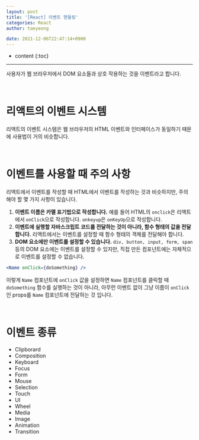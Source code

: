 ```yaml
---
layout: post
title: '[React] 이벤트 핸들링'
categories: React
author: taeyeong

date: 2021-12-06T22:47:14+0900
---
```

* content
{:toc}


---

사용자가 웹 브라우저에서 DOM 요소들과 상호 작용하는 것을 이벤트라고 합니다.

<br>

# 리액트의 이벤트 시스템

리액트의 이벤트 시스템은 웹 브라우저의 HTML 이벤트와 인터페이스가 동일하기 때문에 사용법이 거의 비슷합니다.

<br>

# 이벤트를 사용할 때 주의 사항

리액트에서 이벤트를 작성할 때 HTML에서 이벤트를 작성하는 것과 비슷하지만, 주의해야 할 몇 가지 사항이 있습니다.

1. **이벤트 이름은 카멜 표기법으로 작성합니다.**
   예를 들어 HTML의 `onclick`은 리액트에서 `onClick`으로 작성합니다. `onkeyup`은 `onKeyUp`으로 작성합니다.
2. **이벤트에 실행할 자바스크립트 코드를 전달하는 것이 아니라, 함수 형태의 값을 전달합니다.**
   리액트에서는 이벤트를 설정할 때 함수 형태의 객체를 전달해야 합니다.
3. **DOM 요소에만 이벤트를 설정할 수 있습니다.**
   `div, button, input, form, span` 등의 DOM 요소에는 이벤트를 설정할 수 있지만, 직접 만든 컴포넌트에는 자체적으로 이벤트를 설정할 수 없습니다.

```jsx
<Name onClick={doSomething} />
```

이렇게 `Name` 컴포넌트에 `onClick` 값을 설정하면 `Name` 컴포넌트를 클릭할 때 `doSomething` 함수를 실행하는 것이 아니라, 아무런 이벤트 없이 그냥 이름이 `onClick`인 props를 `Name` 컴포넌트에 전달하는 것 입니다.

<br>

# 이벤트 종류

- Clipborard
- Composition
- Keyboard
- Focus
- Form
- Mouse
- Selection
- Touch
- UI
- Wheel
- Media
- Image
- Animation
- Transition
